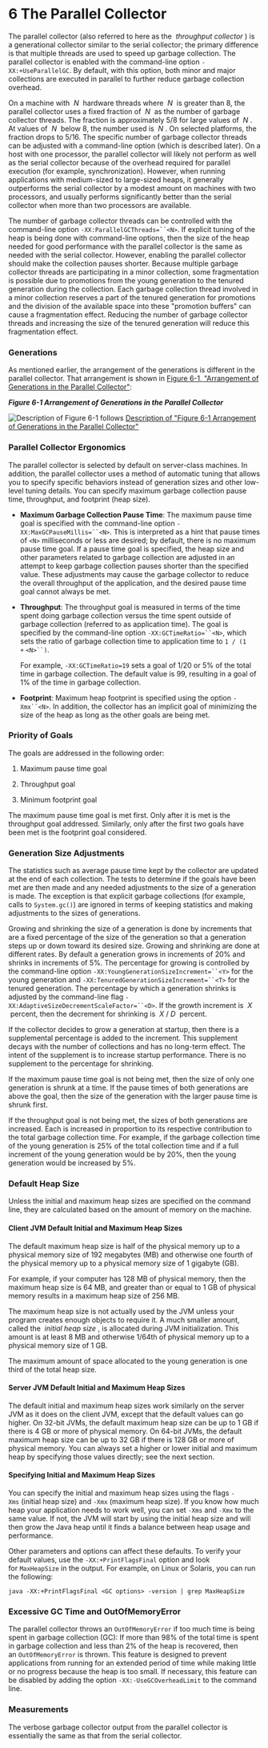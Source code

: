 6 The Parallel Collector
============================================================

The parallel collector (also referred to here as the  _throughput collector_ ) is a generational collector similar to the serial collector; the primary difference is that multiple threads are used to speed up garbage collection. The parallel collector is enabled with the command-line option `-XX:+UseParallelGC`. By default, with this option, both minor and major collections are executed in parallel to further reduce garbage collection overhead.

On a machine with  _N_  hardware threads where  _N_  is greater than 8, the parallel collector uses a fixed fraction of  _N_  as the number of garbage collector threads. The fraction is approximately 5/8 for large values of  _N_ . At values of  _N_  below 8, the number used is  _N_ . On selected platforms, the fraction drops to 5/16\. The specific number of garbage collector threads can be adjusted with a command-line option (which is described later). On a host with one processor, the parallel collector will likely not perform as well as the serial collector because of the overhead required for parallel execution (for example, synchronization). However, when running applications with medium-sized to large-sized heaps, it generally outperforms the serial collector by a modest amount on machines with two processors, and usually performs significantly better than the serial collector when more than two processors are available.

The number of garbage collector threads can be controlled with the command-line option `-XX:ParallelGCThreads=``<N>`. If explicit tuning of the heap is being done with command-line options, then the size of the heap needed for good performance with the parallel collector is the same as needed with the serial collector. However, enabling the parallel collector should make the collection pauses shorter. Because multiple garbage collector threads are participating in a minor collection, some fragmentation is possible due to promotions from the young generation to the tenured generation during the collection. Each garbage collection thread involved in a minor collection reserves a part of the tenured generation for promotions and the division of the available space into these "promotion buffers" can cause a fragmentation effect. Reducing the number of garbage collector threads and increasing the size of the tenured generation will reduce this fragmentation effect.

### Generations

As mentioned earlier, the arrangement of the generations is different in the parallel collector. That arrangement is shown in [Figure 6-1, "Arrangement of Generations in the Parallel Collector"][1]:

 **_Figure 6-1 Arrangement of Generations in the Parallel Collector_** 

![Description of Figure 6-1 follows](https://docs.oracle.com/javase/8/docs/technotes/guides/vm/gctuning/img/jsgct_dt_002_armgnt_gn_pl.png) [Description of "Figure 6-1 Arrangement of Generations in the Parallel Collector"][2]

### Parallel Collector Ergonomics

The parallel collector is selected by default on server-class machines. In addition, the parallel collector uses a method of automatic tuning that allows you to specify specific behaviors instead of generation sizes and other low-level tuning details. You can specify maximum garbage collection pause time, throughput, and footprint (heap size).

*   **Maximum Garbage Collection Pause Time**: The maximum pause time goal is specified with the command-line option `-XX:MaxGCPauseMillis=``<N>`. This is interpreted as a hint that pause times of `<N>` milliseconds or less are desired; by default, there is no maximum pause time goal. If a pause time goal is specified, the heap size and other parameters related to garbage collection are adjusted in an attempt to keep garbage collection pauses shorter than the specified value. These adjustments may cause the garbage collector to reduce the overall throughput of the application, and the desired pause time goal cannot always be met.

*   **Throughput**: The throughput goal is measured in terms of the time spent doing garbage collection versus the time spent outside of garbage collection (referred to as application time). The goal is specified by the command-line option `-XX:GCTimeRatio=``<N>`, which sets the ratio of garbage collection time to application time to `1 / (1 +` `<N>``)`.

    For example, `-XX:GCTimeRatio=19` sets a goal of 1/20 or 5% of the total time in garbage collection. The default value is 99, resulting in a goal of 1% of the time in garbage collection.

*   **Footprint**: Maximum heap footprint is specified using the option `-Xmx``<N>`. In addition, the collector has an implicit goal of minimizing the size of the heap as long as the other goals are being met.</a> 

### Priority of Goals

The goals are addressed in the following order:

1.  Maximum pause time goal

2.  Throughput goal

3.  Minimum footprint goal

The maximum pause time goal is met first. Only after it is met is the throughput goal addressed. Similarly, only after the first two goals have been met is the footprint goal considered.</a> 

### Generation Size Adjustments

The statistics such as average pause time kept by the collector are updated at the end of each collection. The tests to determine if the goals have been met are then made and any needed adjustments to the size of a generation is made. The exception is that explicit garbage collections (for example, calls to `System.gc()`) are ignored in terms of keeping statistics and making adjustments to the sizes of generations.

Growing and shrinking the size of a generation is done by increments that are a fixed percentage of the size of the generation so that a generation steps up or down toward its desired size. Growing and shrinking are done at different rates. By default a generation grows in increments of 20% and shrinks in increments of 5%. The percentage for growing is controlled by the command-line option `-XX:YoungGenerationSizeIncrement=``<Y>` for the young generation and `-XX:TenuredGenerationSizeIncrement=``<T>` for the tenured generation. The percentage by which a generation shrinks is adjusted by the command-line flag `-XX:AdaptiveSizeDecrementScaleFactor=``<D>`. If the growth increment is  _X_  percent, then the decrement for shrinking is  _X_ / _D_  percent.

If the collector decides to grow a generation at startup, then there is a supplemental percentage is added to the increment. This supplement decays with the number of collections and has no long-term effect. The intent of the supplement is to increase startup performance. There is no supplement to the percentage for shrinking.

If the maximum pause time goal is not being met, then the size of only one generation is shrunk at a time. If the pause times of both generations are above the goal, then the size of the generation with the larger pause time is shrunk first.

If the throughput goal is not being met, the sizes of both generations are increased. Each is increased in proportion to its respective contribution to the total garbage collection time. For example, if the garbage collection time of the young generation is 25% of the total collection time and if a full increment of the young generation would be by 20%, then the young generation would be increased by 5%.</a> <a></a>

### Default Heap Size

Unless the initial and maximum heap sizes are specified on the command line, they are calculated based on the amount of memory on the machine.</a> <a></a>

#### Client JVM Default Initial and Maximum Heap Sizes

The default maximum heap size is half of the physical memory up to a physical memory size of 192 megabytes (MB) and otherwise one fourth of the physical memory up to a physical memory size of 1 gigabyte (GB).

For example, if your computer has 128 MB of physical memory, then the maximum heap size is 64 MB, and greater than or equal to 1 GB of physical memory results in a maximum heap size of 256 MB.

The maximum heap size is not actually used by the JVM unless your program creates enough objects to require it. A much smaller amount, called the  _initial heap size_ , is allocated during JVM initialization. This amount is at least 8 MB and otherwise 1/64th of physical memory up to a physical memory size of 1 GB.

The maximum amount of space allocated to the young generation is one third of the total heap size.

#### Server JVM Default Initial and Maximum Heap Sizes

The default initial and maximum heap sizes work similarly on the server JVM as it does on the client JVM, except that the default values can go higher. On 32-bit JVMs, the default maximum heap size can be up to 1 GB if there is 4 GB or more of physical memory. On 64-bit JVMs, the default maximum heap size can be up to 32 GB if there is 128 GB or more of physical memory. You can always set a higher or lower initial and maximum heap by specifying those values directly; see the next section.

#### Specifying Initial and Maximum Heap Sizes

You can specify the initial and maximum heap sizes using the flags `-Xms` (initial heap size) and `-Xmx` (maximum heap size). If you know how much heap your application needs to work well, you can set `-Xms` and `-Xmx` to the same value. If not, the JVM will start by using the initial heap size and will then grow the Java heap until it finds a balance between heap usage and performance.

Other parameters and options can affect these defaults. To verify your default values, use the `-XX:+PrintFlagsFinal` option and look for `MaxHeapSize` in the output. For example, on Linux or Solaris, you can run the following:

```
java -XX:+PrintFlagsFinal <GC options> -version | grep MaxHeapSize
```

### Excessive GC Time and OutOfMemoryError

The parallel collector throws an `OutOfMemoryError` if too much time is being spent in garbage collection (GC): If more than 98% of the total time is spent in garbage collection and less than 2% of the heap is recovered, then an `OutOfMemoryError` is thrown. This feature is designed to prevent applications from running for an extended period of time while making little or no progress because the heap is too small. If necessary, this feature can be disabled by adding the option `-XX:-UseGCOverheadLimit` to the command line.

### Measurements

The verbose garbage collector output from the parallel collector is essentially the same as that from the serial collector.

[1]:https://docs.oracle.com/javase/8/docs/technotes/guides/vm/gctuning/parallel.html#gen_arrangement_parallel
[2]:https://docs.oracle.com/javase/8/docs/technotes/guides/vm/gctuning/img_text/jsgct_dt_002_armgnt_gn_pl.html